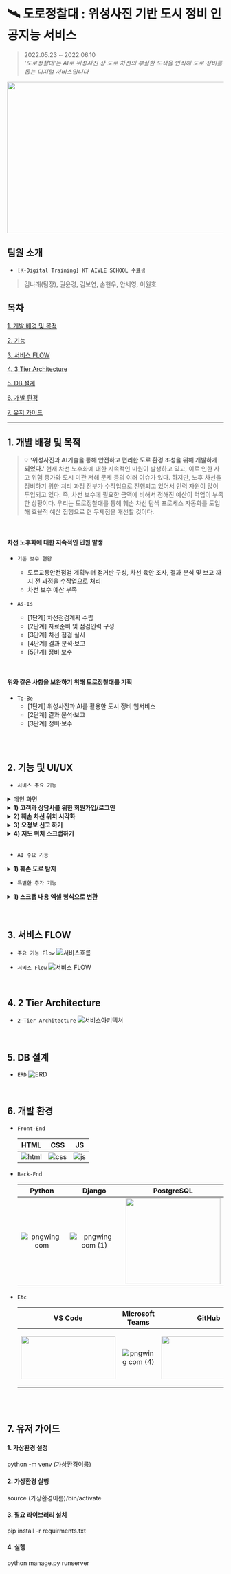 <br>

# 🛰 도로정찰대 : 위성사진 기반 도시 정비 인공지능 서비스
> 2022.05.23 ~ 2022.06.10<br>
>  *'도로정찰대'는 AI로 위성사진 상 도로 차선의 부실한 도색을 인식해 도로 정비를 돕는 디지털 서비스입니다*
<img src="https://user-images.githubusercontent.com/37900424/174465736-cfb7e461-316c-4b9b-8066-9a7ca7c2dbde.png" width="1000" height="352">

## 팀원 소개
- `[K-Digital Training] KT AIVLE SCHOOL 수료생`
> 김나래(팀장), 권윤경, 김보연, 손현우, 안세영, 이원호


## 목차
[1. 개발 배경 및 목적](#1-개발-배경-및-목적)

[2. 기능](#2-기능-및-UI/UX)

[3. 서비스 FLOW](#3-서비스-FLOW)

[4. 3 Tier Architecture](#4-3-Tier-Architecture)

[5. DB 설계](#5-DB-설계)

[6. 개발 환경](#6-개발-환경)

[7. 유저 가이드](#7-유저-)

***

## 1. 개발 배경 및 목적
> 💡 **'위성사진과 AI기술을 통해 안전하고 편리한 도로 환경 조성을 위해 개발하게 되었다.'** 현재 차선 노후화에 대한 지속적인 미원이 발생하고 있고, 이로 인한 사고 위험 증가와 도시 미관 저해 문제 등의 여러 이슈가 있다. 하지만, 노후 차선을 정비하기 위한 처리 과정 전부가 수작업으로 진행되고 있어서 인력 자원이 많이 투입되고 있다. 즉, 차선 보수에 필요한 금액에 비해서 정해진 예산이 턱업이 부족한 상황이다. 우리는 도로정찰대를 통해 훼손 차선 탐색 프로세스 자동화를 도입해 효율적 예산 집행으로 현 무제점을 개선할 것이다.
<br>

#### 차선 노후화에 대한 지속적인 민원 발생
- `기존 보수 현황`
    - 도로교통안전점검 계획부터 점거반 구성, 차선 육안 조사, 결과 분석 및 보고 까지 전 과정을 수작업으로 처리 
    - 차선 보수 예산 부족
    
- `As-Is`
    - [1단계] 차선점검계획 수립
    - [2단계] 자료준비 및 점검인력 구성
    - [3단계] 차선 점검 실시
    - [4단계] 결과 분석·보고
    - [5단계] 정비·보수 
<br>

#### 위와 같은 사항을 **보완**하기 위해 **도로정찰대**를 기획
- `To-Be`
    - [1단계] 위성사진과 AI를 활용한 도시 정비 웹서비스
    - [2단계] 결과 분석·보고
    - [3단계] 정비·보수
<br>

<br>

## 2. 기능 및 UI/UX
- `서비스 주요 기능`

<details>
  <summary>메인 화면</summary>
   <div markdown="1">       
     <br>
     <img src="https://user-images.githubusercontent.com/37900424/174467018-f37d26fe-3b21-409e-9b5d-dea2621ecb01.gif">
     <br>
     <text>⇒ 도로정찰대의 홈화면으로 회원가입과 로그인을 할 수 있는 버튼이 있다</text>
   </div>
 </details>

 <details>
    <summary><strong>1) 고객과 상담사를 위한 회원가입/로그인</strong></summary>
        <div markdown="1">  
            <h3>📝 회원가입</h3>
            <img src="https://user-images.githubusercontent.com/37900424/174467780-f2f42839-d1f2-458c-9527-582b938300df.png" width="700" height="412">
            <h3>🔒 로그인</h3>
            <img src="https://user-images.githubusercontent.com/37900424/174467802-bd815309-051e-4889-a2be-8fb69dca75f9.png" width="700" height="412">
        </div>
</details>
 
 <details>
  <summary><strong>2) 훼손 차선 위치 시각화</strong></summary>
   <div markdown="1"> 
    <br>      
     <img src="https://user-images.githubusercontent.com/37900424/174468478-f99a7bce-5950-4271-b960-314a7c6f7091.png" width="700" height="412">
     <br>
     <text>⇒ 제공 데이터: 훼손 도로 위치의 위도, 경도, 훼손 이미지, 인근 도로명 주소</text>
   </div>
 </details>
 
 <details>
  <summary><strong>3) 오정보 신고 하기</strong></summary>
   <div markdown="1">
     <br>      
     <img src="https://user-images.githubusercontent.com/37900424/174468695-62661211-70d1-4c40-8f33-9f63290297fe.png" width="700" height="412">
     <br>
      <text>⇒ 작성 내용: 수정 요청 내용, 오정보 증거 사진 업로드</text>
   </div>
 </details>
 
 <details>
  <summary><strong>4) 지도 위치 스크랩하기</strong></summary>
   <div markdown="1">  
   <br>     
     <img src="https://user-images.githubusercontent.com/37900424/174468770-863e0584-43f1-4f68-ad68-2367a0ca3144.png" width="700" height="412">
     <br>
     <text>⇒ 훼손 차선에 대해서 스크랩 기능을 통해 특정 훼손 마커를 다시보기가 가능</text>
   </div>
 </details>
 
 <br>

 - `AI 주요 기능`
 <details>
    <summary><strong>1) 훼손 도로 탐지 </strong></summary>
      <img src="https://user-images.githubusercontent.com/37900424/174469009-fd42ae28-2634-47d8-9d22-493780a8faa0.png" width="700" height="412"><br>
      <text>⇒ 2-stage Faster R-CNN 학습을 이용한 객체(훼손 도로) 탐지</text>
 </details>
 
  - `특별한 추가 기능`
 <details>
    <summary><strong>1) 스크랩 내용 엑셀 형식으로 변환 </strong></summary><br>
    <text>⇒ 훼손 차선에 대한 정보를 엑셀 형식으로 받아 실무에 사용해 서비스 완성도 UP!</text>
 </details>


<br>

<br>

## 3. 서비스 FLOW
  - `주요 기능 Flow`
![서비스흐름](https://user-images.githubusercontent.com/37900424/174466315-f1d32588-84f8-4c67-b7bb-1bf44e0305de.png)

  - `서비스 Flow`
![서비스 FLOW](https://user-images.githubusercontent.com/37900424/174466324-057d2f08-3539-4bc3-aea2-330e66810e9a.png)

<br>

## 4. 2 Tier Architecture
   - `2-Tier Architecture`
![서비스아키텍쳐](https://user-images.githubusercontent.com/37900424/174466455-ee55f7f7-18fb-4e4d-a7d8-940ca0720763.png)

<br>

## 5. DB 설계
  - `ERD`
![ERD](https://user-images.githubusercontent.com/37900424/174466403-579571a1-58db-4de7-bb6e-67d41857e1e5.png)



<br>

## 6. 개발 환경

- `Front-End`

  |HTML|CSS|JS|
  |:---:|:---:|:---:|
  |![html](https://user-images.githubusercontent.com/68097036/151471705-99458ff8-186c-435b-ac5c-f348fd836e40.png)|![css](https://user-images.githubusercontent.com/68097036/151471805-14e89a94-59e8-468f-8192-c10746b93896.png)|![js](https://user-images.githubusercontent.com/68097036/151471854-e0134a79-b7ef-4a0f-99fd-53e8ee5baf50.png)


- `Back-End`

  |Python|Django|PostgreSQL|
  |:---:|:---:|:---:|
  |![pngwing com](https://user-images.githubusercontent.com/68097036/151479684-a85d26d4-e79e-47c9-9023-bf6d92f57536.png)|![pngwing com (1)](https://user-images.githubusercontent.com/68097036/151466729-9cad0405-85ad-454e-815a-1a4fd065f8b7.png)|<img src="https://user-images.githubusercontent.com/37900424/174469395-df3b2796-093b-4069-a376-aa1e3585931e.png" width="220" height="200">|


- `Etc`

  |VS Code|Microsoft Teams|GitHub|Notion|
  |:---:|:---:|:---:|:---:|
  |<img src="https://user-images.githubusercontent.com/68097036/151479933-01785e34-1283-4fca-a407-9fe284b50fa8.png" width="220" height="100">|![pngwing com (4)](https://user-images.githubusercontent.com/68097036/151467837-2cd89acd-2a92-45dd-b06b-e08e316b7695.png)|<img src="https://user-images.githubusercontent.com/68097036/151467910-0fda00cd-c08b-4869-a21e-a66d1d133ff5.png" width="220" height="100">|<img src="https://user-images.githubusercontent.com/68097036/151468186-82e630d3-8c3c-4c75-8243-e1efcba34926.png" width="220" height="130">|

<br>

<br>

## 7. 유저 가이드

#### 1. 가상환경 설정

python -m venv (가상환경이름)

#### 2. 가상환경 실행

source (가상환경이름)/bin/activate

#### 3. 필요 라이브러리 설치

pip install -r requirments.txt

#### 4. 실행

python manage.py runserver
